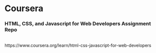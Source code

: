 # Coursera
### HTML, CSS, and Javascript for Web Developers Assignment Repo
<br>
https://www.coursera.org/learn/html-css-javascript-for-web-developers
